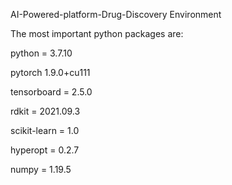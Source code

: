 AI-Powered-platform-Drug-Discovery
Environment

The most important python packages are:

python = 3.7.10

pytorch 1.9.0+cu111

tensorboard = 2.5.0

rdkit = 2021.09.3

scikit-learn = 1.0

hyperopt = 0.2.7

numpy = 1.19.5
